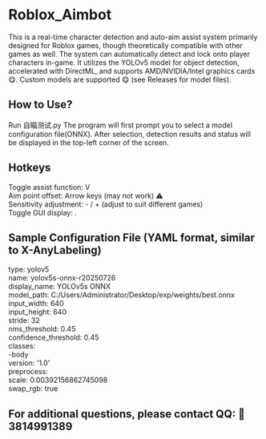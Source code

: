 # Roblox_Aimbot
This is a real-time character detection and auto-aim assist system primarily designed for Roblox games, though theoretically compatible with other games as well. The system can automatically detect and lock onto player characters in-game. It utilizes the YOLOv5 model for object detection, accelerated with DirectML, and supports AMD/NVIDIA/Intel graphics cards 😋. Custom models are supported 😋 (see Releases for model files).
## How to Use?
Run 自瞄测试.py The program will first prompt you to select a model configuration file(ONNX). After selection, detection results and status will be displayed in the top-left corner of the screen.
## Hotkeys
Toggle assist function: V  
Aim point offset: Arrow keys (may not work) ⚠️  
Sensitivity adjustment: - / + (adjust to suit different games)  
Toggle GUI display: .
## Sample Configuration File (YAML format, similar to X-AnyLabeling)
type: yolov5  
name: yolov5s-onnx-r20250726  
display_name: YOLOv5s ONNX  
model_path: C:/Users/Administrator/Desktop/exp/weights/best.onnx  
input_width: 640  
input_height: 640  
stride: 32  
nms_threshold: 0.45  
confidence_threshold: 0.45  
classes:  
-body  
version: '1.0'  
preprocess:  
  scale: 0.00392156862745098  
  swap_rgb: true  
## For additional questions, please contact QQ: 🐧 3814991389
